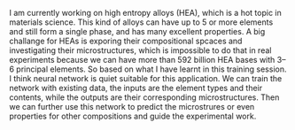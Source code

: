 I am currently working on high entropy alloys (HEA), which is a hot topic in materials science. 
This kind of alloys can have up to 5 or more elements and still form a single phase, and has many excellent properties. 
A big challange for HEAs is exporing their compositional spcaces and investigating their microstructures, which is impossible to do that in real experiments because we can have more than 592 billion HEA bases with 3–6 principal elements.
So based on what I have learnt in this training session. I think neural network is quiet suitable for this application. 
We can train the network with existing data, the inputs are the element types and their contents, while the outputs are their corresponding microstructures. 
Then we can further use this network to predict the microstrures or even properties for other compositions and guide the experimental work.
